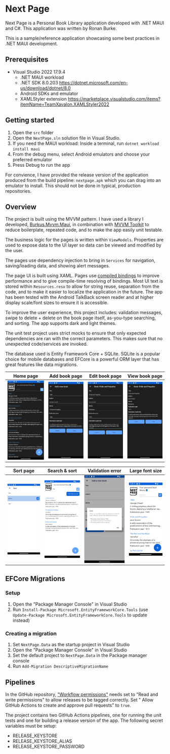 # Next Page
Next Page is a Personal Book Library application developed with .NET MAUI and C#. This application was written by Ronan Burke.

This is a sample/reference application showcasing some best practices in .NET MAUI development.

## Prerequisites
- Visual Studio 2022 17.9.4
  - .NET MAUI workload
  - .NET SDK 8.0.203 https://dotnet.microsoft.com/en-us/download/dotnet/8.0
  - Android SDKs and emulator
  - XAMLStyler extension https://marketplace.visualstudio.com/items?itemName=TeamXavalon.XAMLStyler2022
  
## Getting started
1. Open the `src` folder
2. Open the `NextPage.sln` solution file in Visual Studio.
3. If you need the MAUI workload: Inside a terminal, run `dotnet workload install maui`
4. From the debug menu, select Android emulators and choose your preferred emulator
5. Press Debug to run the app

For convience, I have provided the release version of the application produced from the build pipeline: `nextpage.apk` which you can drag into an emulator to install. This should not be done in typical, production repositories.

## Overview
The project is built using the MVVM pattern. I have used a library I developed, [Burkus.Mvvm.Maui](https://github.com/BurkusCat/Burkus.Mvvm.Maui), in combination with [MVVM Toolkit](https://learn.microsoft.com/en-us/dotnet/communitytoolkit/mvvm/) to reduce boilerplate, repeated code, and to make the app easily unit testable.

The business logic for the pages is written within `ViewModels`. Properties are used to expose data to the UI layer so data can be viewed and modified by the user.

The pages use dependency injection to bring in `Services` for navigation, saving/loading data, and showing alert messages.

The page UI is built using XAML. Pages use [compiled bindings](https://learn.microsoft.com/en-us/dotnet/maui/fundamentals/data-binding/compiled-bindings?view=net-maui-8.0) to improve performance and to give compile-time resolving of bindings. Most UI text is stored within `Resources.resx` to allow for string reuse, separation from the code, and to make it easier to localize the application in the future. The app has been tested with the Android TalkBack screen reader and at higher display scale/font sizes to ensure it is accessible.

To improve the user experience, this project includes: validation messages, swipe to delete + delete on the book page itself, as-you-type searching, and sorting. The app supports dark and light themes.

The unit test project uses strict mocks to ensure that only expected dependencies are ran with the correct parameters. This makes sure that no unexpected code/services are invoked.

The database used is Entity Framework Core + SQLite. SQLite is a popular choice for mobile databases and EFCore is a powerful ORM layer that has great features like data migrations.

| Home page | Add book page | Edit book page | View book page |
| - | - | - | - |
| ![Homepage](art/homepage.jpg) | ![Add book page](art/addbook.jpg) | ![Edit book page](art/editbook.jpg) | ![View book page](art/viewbook.jpg) |

| Sort page | Search & sort | Validation error | Large font size |
| - | - | - | - |
| ![Sort page](art/sort.jpg) | ![Search and sort](art/sortfilter.jpg) | ![Validation error](art/validation.jpg) | ![Large font size](art/largefont.jpg) |

## EFCore Migrations

### Setup

1. Open the "Package Manager Console" in Visual Studio
2. Run `Install-Package Microsoft.EntityFrameworkCore.Tools` (use `Update-Package Microsoft.EntityFrameworkCore.Tools` to update instead)

### Creating a migration

1. Set `NextPage.Data` as the startup project in Visual Studio
2. Open the "Package Manager Console" in Visual Studio
3. Set the default project to `NextPage.Data` in the Package manager console
4. Run `Add-Migration DescriptiveMigrationName`

## Pipelines
In the GitHub repository, ["Workflow permissions"](https://docs.github.com/actions/reference/authentication-in-a-workflow#modifying-the-permissions-for-the-github_token) needs set to "Read and write permissions" to allow releases to be tagged correctly. Set "
Allow GitHub Actions to create and approve pull requests" to `true`.

The project contains two GitHub Actions pipelines, one for running the unit tests and one for building a release version of the app. The following secret variables must be setup:

- RELEASE_KEYSTORE
- RELEASE_KEYSTORE_ALIAS
- RELEASE_KEYSTORE_PASSWORD